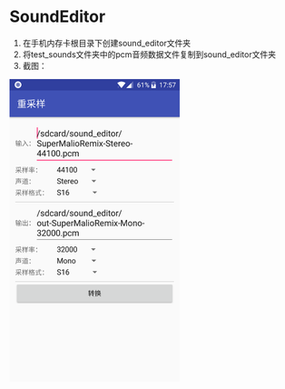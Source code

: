# SoundEditor

1. 在手机内存卡根目录下创建sound_editor文件夹
2. 将test_sounds文件夹中的pcm音频数据文件复制到sound_editor文件夹
3. 截图：
<img src="https://github.com/LKDont/SoundEditor/blob/master/screenshot/device-2018-02-19-175758.png" width = "300" alt="图片名称" align=center />